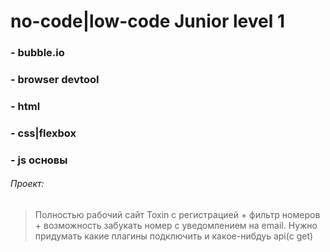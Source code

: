 # no-code|low-code Junior level 1

### - bubble.io 

### - browser devtool

### - html 

### - css|flexbox

### - js основы

###### Проект: 
> Полностью рабочий сайт Toxin с регистрацией + фильтр номеров + возможность забукать номер с уведомлением на email. 
> Нужно придумать какие плагины подключить и какое-нибдуь api(c get) 
